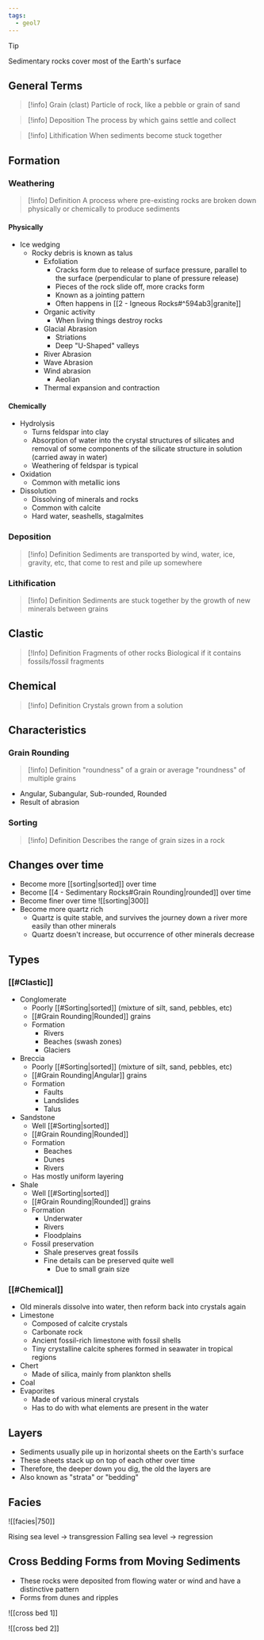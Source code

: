 ```yaml
---
tags:
  - geol7
---
```


> [!tip]
> Sedimentary rocks cover most of the Earth's surface

## General Terms

> [!info] Grain (clast)
> Particle of rock, like a pebble or grain of sand

> [!info] Deposition
> The process by which gains settle and collect

> [!info] Lithification
> When sediments become stuck together
## Formation
### Weathering

> [!info] Definition
A process where pre-existing rocks are broken down physically or chemically to produce sediments
#### Physically
* Ice wedging
	* Rocky debris is known as talus
		* Exfoliation
			* Cracks form due to release of surface pressure, parallel to the surface (perpendicular to plane of pressure release)
			* Pieces of the rock slide off, more cracks form
			* Known as a jointing pattern
			* Often happens in [[2 - Igneous Rocks#^594ab3|granite]]
		* Organic activity
			* When living things destroy rocks
		* Glacial Abrasion
			* Striations
			* Deep "U-Shaped" valleys
		* River Abrasion
		* Wave Abrasion
		* Wind abrasion
			* Aeolian
		* Thermal expansion and contraction
#### Chemically
* Hydrolysis
	* Turns feldspar into clay
	* Absorption of water into the crystal structures of silicates and removal of some components of the silicate structure in solution (carried away in water)
	* Weathering of feldspar is typical
* Oxidation
	* Common with metallic ions
* Dissolution
	* Dissolving of minerals and rocks
	* Common with calcite
	* Hard water, seashells, stagalmites
### Deposition

> [!info] Definition
> Sediments are transported by wind, water, ice, gravity, etc, that come to rest and pile up somewhere
### Lithification

> [!info] Definition
> Sediments are stuck together by the growth of new minerals between grains
## Clastic

> [!Info] Definition
> Fragments of other rocks
> Biological if it contains fossils/fossil fragments
## Chemical

> [!info] Definition
> Crystals grown from a solution

## Characteristics

### Grain Rounding

> [!info] Definition
> "roundness" of a grain or average "roundness" of multiple grains

* Angular, Subangular, Sub-rounded, Rounded
* Result of abrasion

### Sorting

> [!info] Definition
> Describes the range of grain sizes in a rock

## Changes over time

* Become more [[sorting|sorted]] over time
* Become [[4 - Sedimentary Rocks#Grain Rounding|rounded]] over time
* Become finer over time
	![[sorting|300]]
* Become more quartz rich
	* Quartz is quite stable, and survives the journey down a river more easily than other minerals
	* Quartz doesn't increase, but occurrence of other minerals decrease

## Types

### [[#Clastic]]
* Conglomerate
	* Poorly [[#Sorting|sorted]] (mixture of silt, sand, pebbles, etc)
	* [[#Grain Rounding|Rounded]] grains
	* Formation
		* Rivers
		* Beaches (swash zones)
		* Glaciers
* Breccia
	* Poorly [[#Sorting|sorted]] (mixture of silt, sand, pebbles, etc)
	* [[#Grain Rounding|Angular]] grains
	* Formation
		* Faults
		* Landslides
		* Talus
* Sandstone
	* Well [[#Sorting|sorted]]
	* [[#Grain Rounding|Rounded]]
	* Formation
		* Beaches
		* Dunes
		* Rivers
	* Has mostly uniform layering
* Shale
	* Well [[#Sorting|sorted]]
	* [[#Grain Rounding|Rounded]] grains
	* Formation
		* Underwater
		* Rivers
		* Floodplains
	* Fossil preservation
		* Shale preserves great fossils
		* Fine details can be preserved quite well
			* Due to small grain size
### [[#Chemical]]
* Old minerals dissolve into water, then reform back into crystals again
* Limestone
	* Composed of calcite crystals
	* Carbonate rock
	* Ancient fossil-rich limestone with fossil shells
	* Tiny crystalline calcite spheres formed in seawater in tropical regions
* Chert
	* Made of silica, mainly from plankton shells
* Coal
* Evaporites
	* Made of various mineral crystals
	* Has to do with what elements are present in the water
## Layers

* Sediments usually pile up in horizontal sheets on the Earth's surface
* These sheets stack up on top of each other over time
* Therefore, the deeper down you dig, the old the layers are
* Also known as "strata" or "bedding"

## Facies

![[facies|750]]

Rising sea level -> transgression
Falling sea level -> regression

## Cross Bedding Forms from Moving Sediments
* These rocks were deposited from flowing water or wind and have a distinctive pattern
* Forms from dunes and ripples

![[cross bed 1]]

![[cross bed 2]]
